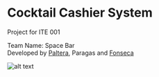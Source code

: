 # Cocktail Cashier System
Project for ITE 001

Team Name: Space Bar  
Developed by [Paltera], Paragas and [Fonseca]

![alt text](https://www.google.com/url?sa=i&rct=j&q=&esrc=s&source=images&cd=&cad=rja&uact=8&ved=2ahUKEwib1Pe26tzdAhUCf7wKHb4HBHYQjRx6BAgBEAU&url=https%3A%2F%2Fall-free-download.com%2Ffree-photos%2Fcocktail-photos.html&psig=AOvVaw2R1S4NSYqPNmOwOzQrxQkY&ust=1538194293569658)

[Paltera]: https://github.com/TokenSlot
[Fonseca]: https://github.com/iashiarii

